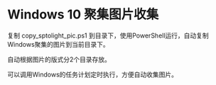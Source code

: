 # Windows 10 聚集图片收集
复制 copy_sptolight_pic.ps1 到目录下，使用PowerShell运行，自动复制Windows聚集的图片到当前目录下。

自动根据图片的版式分2个目录存放。

可以调用Windows的任务计划定时执行，方便自动收集图片。
